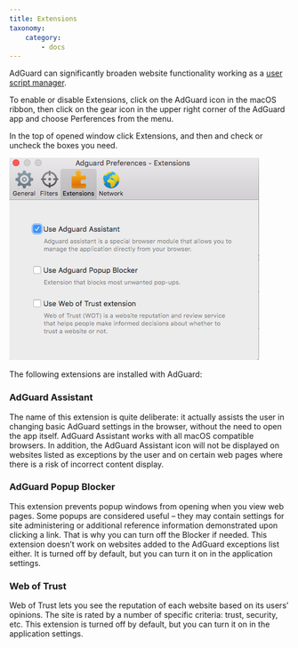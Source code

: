 ```yaml
---
title: Extensions
taxonomy:
    category:
        - docs
---
```


AdGuard can significantly broaden website functionality working as a [user script manager](https://adguard.com/en/userscripts.html).

To enable or disable Extensions, click on the AdGuard icon in the macOS ribbon, then click on the gear icon in the upper right corner of the AdGuard app and choose Perferences from the menu.

In the top of opened window click Extensions, and then and check or uncheck the boxes you need.

![](Screenshot%202017-02-12%2020.34.04.png)

The following extensions are installed with AdGuard:

### AdGuard Assistant

The name of this extension is quite deliberate: it actually assists the user in changing basic AdGuard settings in the browser, without the need to open the app itself. AdGuard Assistant works with all macOS compatible browsers. In addition, the AdGuard Assistant icon will not be displayed on websites listed as exceptions by the user and on certain web pages where there is a risk of incorrect content display.

### AdGuard Popup Blocker

This extension prevents popup windows from opening when you view web pages. Some popups are considered useful – they may contain settings for site administering or additional reference information demonstrated upon clicking a link. That is why you can turn off the Blocker if needed. This extension doesn’t work on websites added to the AdGuard exceptions list either. It is turned off by default, but you can turn it on in the application settings.

### Web of Trust

Web of Trust lets you see the reputation of each website based on its users’ opinions. The site is rated by a number of specific criteria: trust, security, etc. This extension is turned off by default, but you can turn it on in the application settings.
